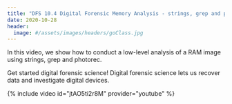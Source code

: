 ```yaml
---
title: "DFS 10.4 Digital Forensic Memory Analysis - strings, grep and photorec"
date: 2020-10-28
header:
  image: #/assets/images/headers/goClass.jpg
---
```


In this video, we show how to conduct a low-level analysis of a RAM image using strings, grep and photorec.

Get started digital forensic science! Digital forensic science lets us recover data and investigate digital devices.

{% include video id="jtAO5ti2r8M" provider="youtube" %}